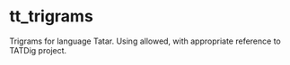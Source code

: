 # tt_trigrams
Trigrams for language Tatar.
Using allowed, with appropriate reference to TATDig project.

